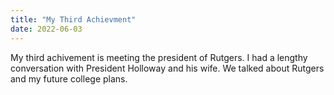 ```yaml
---
title: "My Third Achievment"
date: 2022-06-03
---
```

My third achivement is meeting the president of Rutgers. I had a lengthy conversation with President Holloway and his wife. We talked about Rutgers and my future college plans. 
